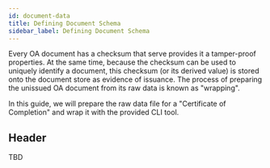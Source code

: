 ```yaml
---
id: document-data
title: Defining Document Schema
sidebar_label: Defining Document Schema
---
```


Every OA document has a checksum that serve provides it a tamper-proof properties. At the same time, because the checksum can be used to uniquely identify a document, this checksum (or its derived value) is stored onto the document store as evidence of issuance. The process of preparing the unissued OA document from its raw data is known as "wrapping".

In this guide, we will prepare the raw data file for a "Certificate of Completion" and wrap it with the provided CLI tool.

## Header

TBD
